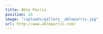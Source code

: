 ```yaml
---
title: Able Parris
position: 13
image: "/uploads/gallery__ableparris.jpg"
url: http://www.ableparris.com/
---
```


